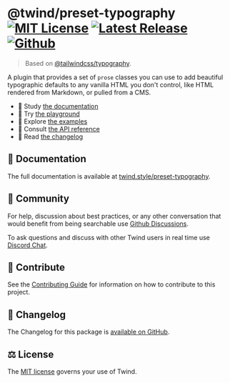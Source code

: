 # @twind/preset-typography [![MIT License](https://flat.badgen.net/github/license/tw-in-js/twind)](https://github.com/tw-in-js/twind/blob/next/LICENSE) [![Latest Release](https://flat.badgen.net/npm/v/@twind/preset-typography/next?icon=npm&label&cache=10800&color=blue)](https://www.npmjs.com/package/@twind/preset-typography/v/next) [![Github](https://flat.badgen.net/badge/icon/tw-in-js%2Ftwind%23preset-typography?icon=github&label)](https://github.com/tw-in-js/twind/tree/next/packages/preset-typography)

> Based on [@tailwindcss/typography](https://github.com/tailwindlabs/tailwindcss-typography).

A plugin that provides a set of `prose` classes you can use to add beautiful typographic defaults to any vanilla HTML you don't control, like HTML rendered from Markdown, or pulled from a CMS.

- 📖 Study [the documentation](https://twind.style/preset-typography)
- 🤖 Try [the playground](https://twind.run/preset-typography)
- 🧭 Explore [the examples](https://twind.style/examples)
- 📓 Consult [the API reference](https://twind.style/packages/@twind/preset-typography)
- 📜 Read [the changelog](https://github.com/tw-in-js/twind/tree/next/packages/preset-typography/CHANGELOG.md)

## 📖 Documentation

The full documentation is available at [twind.style/preset-typography](https://twind.style/preset-typography).

## 💬 Community

For help, discussion about best practices, or any other conversation that would benefit from being searchable use [Github Discussions](https://github.com/tw-in-js/twind/discussions).

To ask questions and discuss with other Twind users in real time use [Discord Chat](https://chat.twind.style).

## 🧱 Contribute

See the [Contributing Guide](../../CONTRIBUTING.md) for information on how to contribute to this project.

## 📜 Changelog

The Changelog for this package is [available on GitHub](https://github.com/tw-in-js/twind/tree/next/packages/preset-typography/CHANGELOG.md).

## ⚖️ License

The [MIT license](https://github.com/tw-in-js/twind/blob/main/LICENSE) governs your use of Twind.
